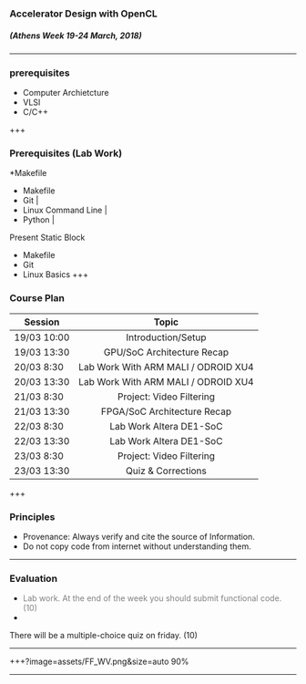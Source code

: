 ### Accelerator Design with OpenCL
##### (Athens Week 19-24 March, 2018) 
---
### prerequisites

* Computer Archietcture
* VLSI
* C/C++

+++
### Prerequisites (Lab Work)

*Makefile

- Makefile 
- Git |
- Linux Command Line  |
- Python |




<span class="menu-title">Present Static Block</span>
<i class="fa fa-arrow-down" aria-hidden="true"> </i>
* Makefile
* Git
* Linux Basics
+++

### Course Plan
| Session       | Topic           		|
| ------------- |:-------------:		|
| 19/03 10:00   | Introduction/Setup 	|
| 19/03 13:30   | GPU/SoC Architecture Recap    |
| 20/03 8:30	| Lab Work With ARM MALI / ODROID XU4      		|
| 20/03 13:30	| Lab Work With ARM MALI / ODROID XU4      		|
| 21/03 8:30	| Project: Video Filtering   					|
| 21/03 13:30	| FPGA/SoC Architecture Recap   					|
| 22/03 8:30	| Lab Work Altera DE1-SoC		|
| 22/03 13:30	| Lab Work Altera DE1-SoC		|
| 23/03 8:30	| Project: Video Filtering		|
| 23/03 13:30	| Quiz & Corrections		|
+++

### Principles

* Provenance: Always verify and cite the source of Information.
* Do not copy code from internet without understanding them.

---

### Evaluation
<i class="fa fa-arrow-up" aria-hidden="true"> </i>
* <span style="color:gray">Lab work. At the end of the week you should submit functional code. (10)</span>
* 
There will be a multiple-choice quiz on friday. (10)

---

+++?image=assets/FF_WV.png&size=auto 90%
<!-- .slide: data-background-transition="none" -->

---
